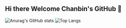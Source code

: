 ## Hi there Welcome Chanbin's GitHub 👋

![Anurag's GitHub stats](https://github-readme-stats.vercel.app/api?username=ColdBeenInthePark&show_icons=true&theme=dracula)
![Top Langs](https://github-readme-stats.vercel.app/api/top-langs/?username=ColdBeenInthePark&layout=compact&theme=dracula)
